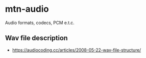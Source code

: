 # mtn-audio

Audio formats, codecs, PCM e.t.c.

## Wav file description

* https://audiocoding.cc/articles/2008-05-22-wav-file-structure/
